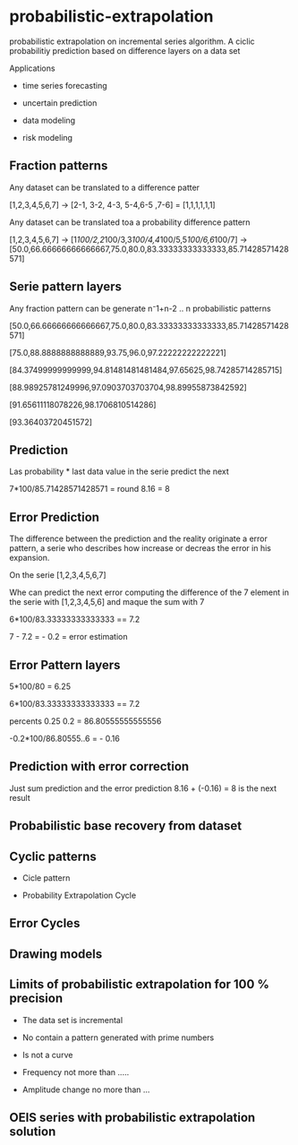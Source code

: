 # probabilistic-extrapolation

probabilistic extrapolation on incremental series algorithm. A ciclic probabilitiy prediction based on difference layers on a data set

Applications 

- time series forecasting

- uncertain prediction

- data modeling

- risk modeling

## Fraction patterns

Any dataset can be translated to a difference patter

[1,2,3,4,5,6,7] -> [2-1, 3-2, 4-3, 5-4,6-5 ,7-6] = [1,1,1,1,1,1]

Any dataset can be translated toa a probability difference pattern

[1,2,3,4,5,6,7] -> [1*100/2,2*100/3,3*100/4,4*100/5,5*100/6,6*100/7] -> [50.0,66.66666666666667,75.0,80.0,83.33333333333333,85.71428571428571]

## Serie pattern layers

Any fraction pattern can be generate n⁻1+n-2 .. n probabilistic patterns

[50.0,66.66666666666667,75.0,80.0,83.33333333333333,85.71428571428571]

[75.0,88.8888888888889,93.75,96.0,97.22222222222221]

[84.37499999999999,94.81481481481484,97.65625,98.74285714285715]

[88.98925781249996,97.0903703703704,98.89955873842592]

[91.65611118078226,98.1706810514286]

[93.36403720451572]


## Prediction 

Las probability * last data value in the serie predict the next

7*100/85.71428571428571 = round 8.16 = 8

## Error Prediction

The difference between the prediction and the reality originate a error pattern, a serie who describes how increase or decreas the error in his expansion.

On the serie [1,2,3,4,5,6,7]

Whe can predict the next error computing the difference of the 7 element in the serie with [1,2,3,4,5,6] and maque the sum with 7

6*100/83.33333333333333  == 7.2

7 - 7.2 = - 0.2 = error estimation

## Error Pattern layers


5*100/80 = 6.25

6*100/83.33333333333333  == 7.2

percents 0.25 0.2 = 86.80555555555556

-0.2*100/86.80555..6 = - 0.16

## Prediction with error correction

Just sum prediction and the error prediction 8.16 + (-0.16) = 8 is the next result  

## Probabilistic base recovery from dataset

## Cyclic patterns 

- Cicle pattern

- Probability Extrapolation Cycle

## Error Cycles

## Drawing models

## Limits of probabilistic extrapolation for 100 % precision

- The data set is incremental

- No contain a pattern generated with prime numbers

- Is not a curve

- Frequency not more than .....

- Amplitude change no more than  ...


## OEIS series with probabilistic extrapolation solution


